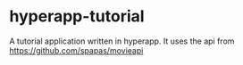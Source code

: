 # hyperapp-tutorial

A tutorial application written in hyperapp. It uses the api from https://github.com/spapas/movieapi
